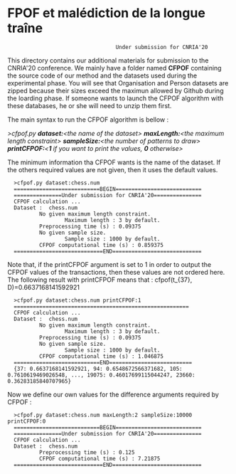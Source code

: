 <h1>FPOF et malédiction de la longue traîne </h1>

                                      Under submission for CNRIA'20


This directory contains our additional materials for submission to the CNRIA'20 conference. We mainly have a folder named <b>CFPOF</b> containing the source code of our method and the datasets used during the experimental phase. You will see that Organisation and Person datasets are zipped because their sizes exceed the maximun allowed by Github during the loarding phase. If someone wants to launch the CFPOF algorithm with these databases, he or she will need to unzip them first.

The main syntax to run the CFPOF algorithm is bellow : 

  <i>\>cfpof.py <b>dataset:</b>\<the name of the dataset\>  <b>maxLength:</b>\<the maximum length constraint\> <b>sampleSize:</b>\<the number of patterns to draw\> <b>printCFPOF:</b>\<<b>1</b> if you want to print the values, <b>0</b> otherwise\></i>

The minimum information tha CFPOF wants is the name of the dataset. If the others required values are not given, then it uses the default values.

      >cfpof.py dataset:chess.num
      ===========================BEGIN===========================
      ===============Under submission for CNRIA'20===============
      CFPOF calculation ...
      Dataset :  chess.num
              No given maximum length constraint.
                      Maximum length : 3 by default.
              Preprocessing time (s) : 0.09375
              No given sample size.
                      Sample size : 1000 by default.
              CFPOF computational time (s) : 0.859375
      ============================END============================
  
  Note that, if the printCFPOF argument is set to 1 in order to output the CFPOF values of the transactions, then these values are not ordered here.<br>
  The following result with printCFPOF means that : 
  cfpof(t_{37}, D)=0.6637168141592921
      
      >cfpof.py dataset:chess.num printCFPOF:1
      =======================================================
      CFPOF calculation ...
      Dataset :  chess.num
              No given maximum length constraint.
                      Maximum length : 3 by default.
              Preprocessing time (s) : 0.09375
              No given sample size.
                      Sample size : 1000 by default.
              CFPOF computational time (s) : 1.046875
      ===========================END==========================
      {37: 0.6637168141592921, 94: 0.6548672566371682, 105: 0.7610619469026548, ..., 19075: 0.46017699115044247, 23660: 0.36283185840707965}
      
Now we define our own values for the difference arguments required by CFPOF :
      
      >cfpof.py dataset:chess.num maxLength:2 sampleSize:10000 printCFPOF:0
      ===========================BEGIN===========================
      ===============Under submission for CNRIA'20===============
      CFPOF calculation ...
      Dataset :  chess.num
              Preprocessing time (s) : 0.125
              CFPOF computational time (s) : 7.21875
      ============================END============================
